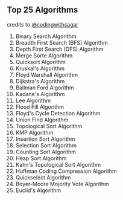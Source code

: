 ## Top 25 Algorithms

credits to [@codingwithsagar](https://www.instagram.com/p/CjiTOFzPrlx/?utm_source=ig_web_copy_link, "@codingwithsagar Instagram")

1. Binary Search Algorithm
2. Breadth First Search (BFS) Algorithm
3. Depth First Search (DFS) Algorithm
4. Merge Sorte Algorithm
5. Quicksort Algorithm
6. Kruskal's Algorithm
7. Floyd Warshall Algorithm
8. Dijkstra's Algorithm
9. Ballman Ford Algorithm
10. Kadane's Algorithm
11. Lee Algorithm
12. Flood Fill Algorithm
13. Floyd's Cycle Detection Algorithm
14. Union Find Algorithm
15. Topological Sort Algorithm
16. KMP Algorithm
17. Insertion Sort Algorithm
18. Selection Sort Algorithm
19. Counting Sort Algorithm
20. Heap Sort Algorithm
21. Kahn's Topological Sort Algorithm
22. Huffman Coding Compression Algorithm
23. Quickselect Algorithm
24. Boyer-Moore Mojority Vote Algorithm
25. Euclid's Algorithm

